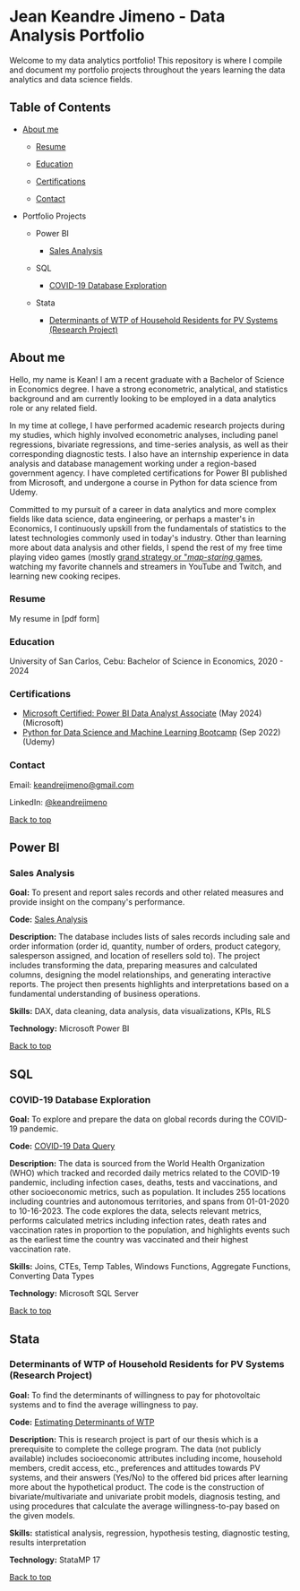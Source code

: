 # Jean Keandre Jimeno - Data Analysis Portfolio
Welcome to my data analytics portfolio! This repository is where I compile and document my portfolio projects throughout the years learning the data analytics and data science fields. 

## Table of Contents
- [About me](https://github.com/keandrejimeno/PortfolioProjects/blob/main/README.md#about-me)
  
  - [Resume](https://github.com/keandrejimeno/PortfolioProjects/blob/main/README.md#resume)

  - [Education](https://github.com/keandrejimeno/PortfolioProjects/blob/main/README.md#education)

  - [Certifications](https://github.com/keandrejimeno/PortfolioProjects/blob/main/README.md#certifications)

  - [Contact](https://github.com/keandrejimeno/PortfolioProjects/blob/main/README.md#contact)

- Portfolio Projects

  - Power BI
    - [Sales Analysis](https://github.com/keandrejimeno/PortfolioProjects/blob/main/README.md#sales-analysis)

  - SQL
    - [COVID-19 Database Exploration](https://github.com/keandrejimeno/PortfolioProjects/blob/main/README.md#covid-19-database-exploration)

  - Stata
     - [Determinants of WTP of Household Residents for PV Systems (Research Project)](#determinants-of-wtp-of-household-residents-for-pv-systems-research-project)

## About me

Hello, my name is Kean! I am a recent graduate with a Bachelor of Science in Economics degree. I have a strong econometric, analytical, and statistics background and am currently looking to be employed in a data analytics role or any related field. 

In my time at college, I have performed academic research projects during my studies, which highly involved econometric analyses, including panel regressions, bivariate regressions, and time-series analysis, as well as their corresponding diagnostic tests. I also have an internship experience in data analysis and database management working under a region-based government agency. I have completed certifications for Power BI published from Microsoft, and undergone a course in Python for data science from Udemy.

Committed to my pursuit of a career in data analytics and more complex fields like data science, data engineering, or perhaps a master's in Economics, I continuously upskill from the fundamentals of statistics to the latest technologies commonly used in today's industry. Other than learning more about data analysis and other fields, I spend the rest of my free time playing video games (mostly [grand strategy or "*map-staring* games](https://www.google.com/search?q=grand+strategy+games), watching my favorite channels and streamers in YouTube and Twitch, and learning new cooking recipes.

### Resume

My resume in [pdf form] 

### Education

University of San Carlos, Cebu: Bachelor of Science in Economics, 2020 - 2024

### Certifications

- [Microsoft Certified: Power BI Data Analyst Associate](https://github.com/keandrejimeno/SalesAnalysis) (May 2024) (Microsoft)
- [Python for Data Science and Machine Learning Bootcamp](https://www.udemy.com/certificate/UC-36b2304a-7689-43fe-bd07-fd63a9c15613/) (Sep 2022) (Udemy)

### Contact

Email: [keandrejimeno@gmail.com](mailto:keandrejimeno@gmail.com)

LinkedIn: [@keandrejimeno](https://www.linkedin.com/in/keandrejimeno/)


[Back to top](#top)

## Power BI
### Sales Analysis

**Goal:** To present and report sales records and other related measures and provide insight on the company's performance.

**Code:** [Sales Analysis](https://github.com/keandrejimeno/SalesAnalysis)

**Description:** The database includes lists of sales records including sale and order information (order id, quantity, number of orders, product category, salesperson assigned, and location of resellers sold to). The project includes transforming the data, preparing measures and calculated columns, designing the model relationships, and generating interactive reports. The project then presents highlights and interpretations based on a fundamental understanding of business operations.

**Skills:** DAX, data cleaning, data analysis, data visualizations, KPIs, RLS

**Technology:** Microsoft Power BI


[Back to top](#top)

## SQL
### COVID-19 Database Exploration

**Goal:** To explore and prepare the data on global records during the COVID-19 pandemic.

**Code:** [COVID-19 Data Query](https://github.com/keandrejimeno/PortfolioProjects/blob/main/COVID19%20Data%20Query.sql)

**Description:** The data is sourced from the World Health Organization (WHO) which tracked and recorded daily metrics related to the COVID-19 pandemic, including infection cases, deaths, tests and vaccinations, and other socioeconomic metrics, such as population. It includes 255 locations including countries and autonomous territories, and spans from 01-01-2020 to 10-16-2023. The code explores the data, selects relevant metrics, performs calculated metrics including infection rates, death rates and vaccination rates in proportion to the population, and highlights events such as the earliest time the country was vaccinated and their highest vaccination rate.

**Skills:** Joins, CTEs, Temp Tables, Windows Functions, Aggregate Functions, Converting Data Types

**Technology:** Microsoft SQL Server


[Back to top](#top)

## Stata
### Determinants of WTP of Household Residents for PV Systems (Research Project)

**Goal:** To find the determinants of willingness to pay for photovoltaic systems and to find the average willingness to pay.

**Code:** [Estimating Determinants of WTP](https://github.com/keandrejimeno/PortfolioProjects/blob/main/Estimating%20Determinants%20of%20WTP.do)

**Description:** This is research project is part of our thesis which is a prerequisite to complete the college program. The data (not publicly available) includes socioeconomic attributes including income, household members, credit access, etc., preferences and attitudes towards PV systems, and their answers (Yes/No) to the offered bid prices after learning more about the hypothetical product. The code is the construction of bivariate/multivariate and univariate probit models, diagnosis testing, and using procedures that calculate the average willingness-to-pay based on the given models.

**Skills:** statistical analysis, regression, hypothesis testing, diagnostic testing, results interpretation

**Technology:** StataMP 17

[Back to top](#top)
